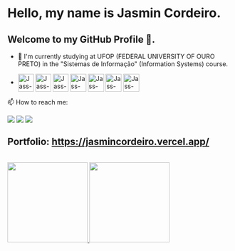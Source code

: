 # Hello, my name is Jasmin Cordeiro.
## Welcome to my GitHub Profile 👋. 

- 🔭 I'm currently studying at UFOP (FEDERAL UNIVERSITY OF OURO PRETO) in the "Sistemas de Informação" (Information Systems) course. 

- <div style="display: inline_block"> 
  <img align="center" alt="Jass-HTML5" width="35" height="40" src="https://cdn.jsdelivr.net/gh/devicons/devicon/icons/html5/html5-original.svg"  />
  <img align="center" alt="Jass-CSS3" width="35" height="40" src="https://cdn.jsdelivr.net/gh/devicons/devicon/icons/css3/css3-original.svg"  />
  <img align="center" alt="Jass-JavaScript" width="35" height="40" src="https://cdn.jsdelivr.net/gh/devicons/devicon/icons/javascript/javascript-original.svg" />
  <img align="center" alt="Jass-Angular" width="36" height="40" src="https://cdn.jsdelivr.net/gh/devicons/devicon/icons/angular/angular-original.svg" />
  <img align="center" alt="Jass-Php" width="36" height="40" src="https://cdn.jsdelivr.net/gh/devicons/devicon/icons/php/php-original.svg" />
  <img align="center" alt="Jass-Java" width="36" height="40" src="https://cdn.jsdelivr.net/gh/devicons/devicon/icons/java/java-original.svg"  />
  <img align="center" alt="Jass-Python" width="36" height="40" src="https://cdn.jsdelivr.net/gh/devicons/devicon/icons/python/python-original.svg"  />
  
  
</div>

 📫 How to reach me:    
<div>
  
  <a href = "https://www.linkedin.com/in/jasmincordeiro/" target="_blank"><img align="center" loading="lazy" src= "https://img.shields.io/badge/-LinkedIn-%230077B5?style=for-the-badge&logo=linkedin&logoColor=white" target="_blank"></a> 
  <a href = "https://www.instagram.com/jasmincordeiro/" target="_blank"><img align="center" loading="lazy" src= "https://img.shields.io/badge/-Instagram-%23E4405F?style=for-the-badge&logo=instagram&logoColor=white" target="_blank"></a> 
  <a href = "mailto:jasmincordeiro12@gmail.com"><img align="center" loading="lazy" src="https://img.shields.io/badge/Gmail-D14836?style=for-the-badge&logo=gmail&logoColor=white" target="_blank"></a>
</div>

## Portfolio: https://jasmincordeiro.vercel.app/

 <br/>
<div>
<a href="https://github.com/JasminCordeiro">
<img loading="lazy" height="180em" src="https://github-readme-stats.vercel.app/api/top-langs/?username=JasminCordeiro&layout=compact&langs_count=7&theme=dracula"/>
<img loading="lazy" height="180em" src="https://github-readme-stats.vercel.app/api?username=JasminCordeiro&show_icons=true&theme=dracula&include_all_commits=true&count_private=true"/>
</div>   

